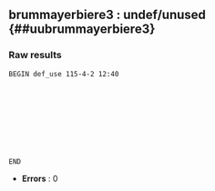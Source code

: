 ## brummayerbiere3 : undef/unused {##uubrummayerbiere3}
### Raw results


~~~
BEGIN def_use 115-4-2 12:40










END
~~~

* **Errors** : 0


